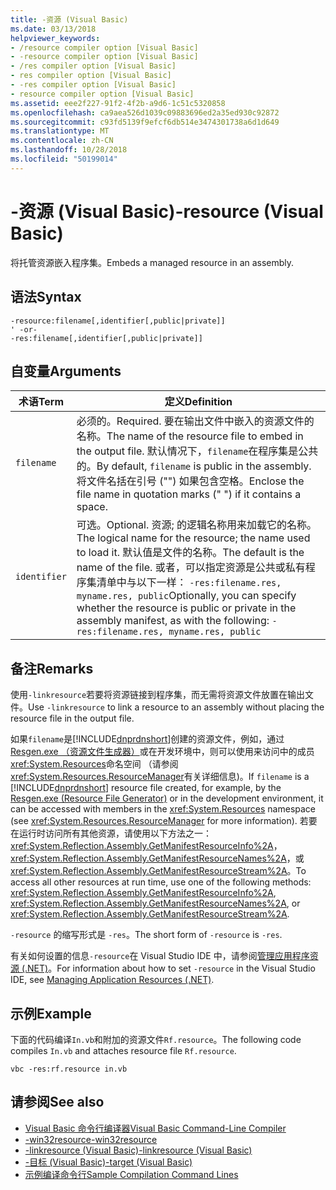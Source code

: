 ```yaml
---
title: -资源 (Visual Basic)
ms.date: 03/13/2018
helpviewer_keywords:
- /resource compiler option [Visual Basic]
- -resource compiler option [Visual Basic]
- /res compiler option [Visual Basic]
- res compiler option [Visual Basic]
- -res compiler option [Visual Basic]
- resource compiler option [Visual Basic]
ms.assetid: eee2f227-91f2-4f2b-a9d6-1c51c5320858
ms.openlocfilehash: ca9aea526d1039c09883696ed2a35ed930c92872
ms.sourcegitcommit: c93fd5139f9efcf6db514e3474301738a6d1d649
ms.translationtype: MT
ms.contentlocale: zh-CN
ms.lasthandoff: 10/28/2018
ms.locfileid: "50199014"
---
```

# <a name="-resource-visual-basic"></a><span data-ttu-id="9c43f-102">-资源 (Visual Basic)</span><span class="sxs-lookup"><span data-stu-id="9c43f-102">-resource (Visual Basic)</span></span>
<span data-ttu-id="9c43f-103">将托管资源嵌入程序集。</span><span class="sxs-lookup"><span data-stu-id="9c43f-103">Embeds a managed resource in an assembly.</span></span>  
  
## <a name="syntax"></a><span data-ttu-id="9c43f-104">语法</span><span class="sxs-lookup"><span data-stu-id="9c43f-104">Syntax</span></span>  
  
```  
-resource:filename[,identifier[,public|private]]  
' -or-  
-res:filename[,identifier[,public|private]]  
```  
  
## <a name="arguments"></a><span data-ttu-id="9c43f-105">自变量</span><span class="sxs-lookup"><span data-stu-id="9c43f-105">Arguments</span></span>  
  
|<span data-ttu-id="9c43f-106">术语</span><span class="sxs-lookup"><span data-stu-id="9c43f-106">Term</span></span>|<span data-ttu-id="9c43f-107">定义</span><span class="sxs-lookup"><span data-stu-id="9c43f-107">Definition</span></span>|  
|---|---|  
|`filename`|<span data-ttu-id="9c43f-108">必须的。</span><span class="sxs-lookup"><span data-stu-id="9c43f-108">Required.</span></span> <span data-ttu-id="9c43f-109">要在输出文件中嵌入的资源文件的名称。</span><span class="sxs-lookup"><span data-stu-id="9c43f-109">The name of the resource file to embed in the output file.</span></span> <span data-ttu-id="9c43f-110">默认情况下，`filename`在程序集是公共的。</span><span class="sxs-lookup"><span data-stu-id="9c43f-110">By default, `filename` is public in the assembly.</span></span> <span data-ttu-id="9c43f-111">将文件名括在引号 ("") 如果包含空格。</span><span class="sxs-lookup"><span data-stu-id="9c43f-111">Enclose the file name in quotation marks (" ") if it contains a space.</span></span>|  
|`identifier`|<span data-ttu-id="9c43f-112">可选。</span><span class="sxs-lookup"><span data-stu-id="9c43f-112">Optional.</span></span> <span data-ttu-id="9c43f-113">资源; 的逻辑名称用来加载它的名称。</span><span class="sxs-lookup"><span data-stu-id="9c43f-113">The logical name for the resource; the name used to load it.</span></span> <span data-ttu-id="9c43f-114">默认值是文件的名称。</span><span class="sxs-lookup"><span data-stu-id="9c43f-114">The default is the name of the file.</span></span> <span data-ttu-id="9c43f-115">或者，可以指定资源是公共或私有程序集清单中与以下一样： `-res:filename.res, myname.res, public`</span><span class="sxs-lookup"><span data-stu-id="9c43f-115">Optionally, you can specify whether the resource is public or private in the assembly manifest, as with the following: `-res:filename.res, myname.res, public`</span></span>|  
  
## <a name="remarks"></a><span data-ttu-id="9c43f-116">备注</span><span class="sxs-lookup"><span data-stu-id="9c43f-116">Remarks</span></span>  
 <span data-ttu-id="9c43f-117">使用`-linkresource`若要将资源链接到程序集，而无需将资源文件放置在输出文件。</span><span class="sxs-lookup"><span data-stu-id="9c43f-117">Use `-linkresource` to link a resource to an assembly without placing the resource file in the output file.</span></span>  
  
 <span data-ttu-id="9c43f-118">如果`filename`是[!INCLUDE[dnprdnshort](~/includes/dnprdnshort-md.md)]创建的资源文件，例如，通过[Resgen.exe （资源文件生成器）](../../../framework/tools/resgen-exe-resource-file-generator.md)或在开发环境中，则可以使用来访问中的成员<xref:System.Resources>命名空间 （请参阅<xref:System.Resources.ResourceManager>有关详细信息)。</span><span class="sxs-lookup"><span data-stu-id="9c43f-118">If `filename` is a [!INCLUDE[dnprdnshort](~/includes/dnprdnshort-md.md)] resource file created, for example, by the [Resgen.exe (Resource File Generator)](../../../framework/tools/resgen-exe-resource-file-generator.md) or in the development environment, it can be accessed with members in the <xref:System.Resources> namespace (see <xref:System.Resources.ResourceManager> for more information).</span></span> <span data-ttu-id="9c43f-119">若要在运行时访问所有其他资源，请使用以下方法之一： <xref:System.Reflection.Assembly.GetManifestResourceInfo%2A>， <xref:System.Reflection.Assembly.GetManifestResourceNames%2A>，或<xref:System.Reflection.Assembly.GetManifestResourceStream%2A>。</span><span class="sxs-lookup"><span data-stu-id="9c43f-119">To access all other resources at run time, use one of the following methods: <xref:System.Reflection.Assembly.GetManifestResourceInfo%2A>, <xref:System.Reflection.Assembly.GetManifestResourceNames%2A>, or <xref:System.Reflection.Assembly.GetManifestResourceStream%2A>.</span></span>  
  
 <span data-ttu-id="9c43f-120">`-resource` 的缩写形式是 `-res`。</span><span class="sxs-lookup"><span data-stu-id="9c43f-120">The short form of `-resource` is `-res`.</span></span>  
  
 <span data-ttu-id="9c43f-121">有关如何设置的信息`-resource`在 Visual Studio IDE 中，请参阅[管理应用程序资源 (.NET)](/visualstudio/ide/managing-application-resources-dotnet)。</span><span class="sxs-lookup"><span data-stu-id="9c43f-121">For information about how to set `-resource` in the Visual Studio IDE, see [Managing Application Resources (.NET)](/visualstudio/ide/managing-application-resources-dotnet).</span></span>  
  
## <a name="example"></a><span data-ttu-id="9c43f-122">示例</span><span class="sxs-lookup"><span data-stu-id="9c43f-122">Example</span></span>  
 <span data-ttu-id="9c43f-123">下面的代码编译`In.vb`和附加的资源文件`Rf.resource`。</span><span class="sxs-lookup"><span data-stu-id="9c43f-123">The following code compiles `In.vb` and attaches resource file `Rf.resource`.</span></span>  
  
```console
vbc -res:rf.resource in.vb  
```  
  
## <a name="see-also"></a><span data-ttu-id="9c43f-124">请参阅</span><span class="sxs-lookup"><span data-stu-id="9c43f-124">See also</span></span>

- [<span data-ttu-id="9c43f-125">Visual Basic 命令行编译器</span><span class="sxs-lookup"><span data-stu-id="9c43f-125">Visual Basic Command-Line Compiler</span></span>](../../../visual-basic/reference/command-line-compiler/index.md)  
- [<span data-ttu-id="9c43f-126">-win32resource</span><span class="sxs-lookup"><span data-stu-id="9c43f-126">-win32resource</span></span>](../../../visual-basic/reference/command-line-compiler/win32resource.md)  
- [<span data-ttu-id="9c43f-127">-linkresource (Visual Basic)</span><span class="sxs-lookup"><span data-stu-id="9c43f-127">-linkresource (Visual Basic)</span></span>](../../../visual-basic/reference/command-line-compiler/linkresource.md)  
- [<span data-ttu-id="9c43f-128">-目标 (Visual Basic)</span><span class="sxs-lookup"><span data-stu-id="9c43f-128">-target (Visual Basic)</span></span>](../../../visual-basic/reference/command-line-compiler/target.md)  
- [<span data-ttu-id="9c43f-129">示例编译命令行</span><span class="sxs-lookup"><span data-stu-id="9c43f-129">Sample Compilation Command Lines</span></span>](../../../visual-basic/reference/command-line-compiler/sample-compilation-command-lines.md)
